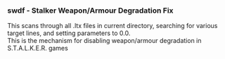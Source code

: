 ### swdf - Stalker Weapon/Armour Degradation Fix

This scans through all .ltx files in current directory, searching for various
target lines, and setting parameters to 0.0.<br>
This is the mechanism for disabling weapon/armour degradation in S.T.A.L.K.E.R. games

